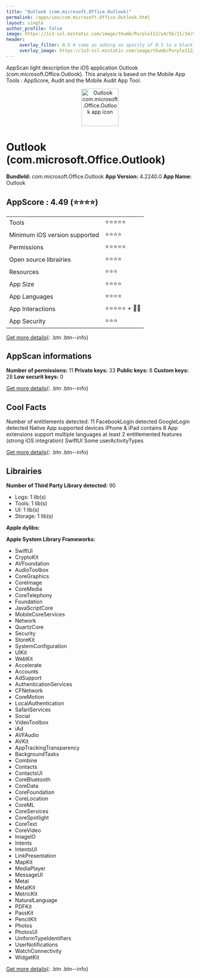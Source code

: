 ```yaml
---
title: "Outlook (com.microsoft.Office.Outlook)"
permalink: /apps/ios/com.microsoft.Office.Outlook.html
layout: single
author_profile: false
image: https://is3-ssl.mzstatic.com/image/thumb/Purple112/v4/5b/21/34/5b2134ed-ccdb-5c39-589f-2effc74ee6d9/AppIcon-outlook.prod-0-1x_U007emarketing-0-7-0-85-220.png/512x512bb.jpg
header: 
     overlay_filter: 0.5 # same as adding an opacity of 0.5 to a black background
     overlay_image: https://is3-ssl.mzstatic.com/image/thumb/Purple112/v4/5b/21/34/5b2134ed-ccdb-5c39-589f-2effc74ee6d9/AppIcon-outlook.prod-0-1x_U007emarketing-0-7-0-85-220.png/512x512bb.jpg
---
```

AppScan light description the iOS application Outlook (com.microsoft.Office.Outlook). This analysis is based on the Mobile App Tools : AppScore, Audit and the Mobile Audit App Tool.

  
  
<div style="text-align: center;"><img src="https://is3-ssl.mzstatic.com/image/thumb/Purple112/v4/5b/21/34/5b2134ed-ccdb-5c39-589f-2effc74ee6d9/AppIcon-outlook.prod-0-1x_U007emarketing-0-7-0-85-220.png/512x512bb.jpg" width="100" height="100" alt="Outlook com.microsoft.Office.Outlook app icon"></div>  
  
# Outlook (com.microsoft.Office.Outlook)

**BundleId:** com.microsoft.Office.Outlook
**App Version:** 4.2240.0
**App Name:** Outlook


## AppScore : 4.49 (⭐️⭐️⭐️⭐️) 

<table>
<tr><td> Tools </td><td> ⭐️⭐️⭐️⭐️⭐️ </td></tr>
<tr><td> Minimum iOS version supported </td><td> ⭐️⭐️⭐️⭐️ </td></tr>
<tr><td> Permissions </td><td> ⭐️⭐️⭐️⭐️⭐️ </td></tr>
<tr><td> Open source librairies </td><td> ⭐️⭐️⭐️⭐️ </td></tr>
<tr><td> Resources </td><td> ⭐️⭐️⭐️ </td></tr>
<tr><td> App Size </td><td> ⭐️⭐️⭐️⭐️ </td></tr>
<tr><td> App Languages </td><td> ⭐️⭐️⭐️⭐️ </td></tr>
<tr><td> App Interactions </td><td> ⭐️⭐️⭐️⭐️⭐️ + 🌟🌟 </td></tr>
<tr><td> App Security </td><td> ⭐️⭐️⭐️ </td></tr>
</table>

[Get more details](/pricing.html){: .btn .btn--info}  
  
## AppScan informations 

**Number of permissions:** 11
**Private keys:** 33
**Public keys:** 8
**Custom keys:** 28
**Low securit keys:** 0
  
[Get more details](/pricing.html){: .btn .btn--info}

## Cool Facts

Number of entitlements detected: 11
FacebookLogin detected
GoogleLogin detected
Native App
supported devices iPhone & iPad
contains 8 App extensions
support multiple languages
at least 2 entitlemented features (strong iOS integration)
SwiftUI
Some userActivityTypes
  
[Get more details](/pricing.html){: .btn .btn--info}

## Librairies 
**Number of Third Party Library detected:** 90
- Logs: 1 lib(s)
- Tools: 1 lib(s)
- UI: 1 lib(s)
- Storage: 1 lib(s)

**Apple dylibs:**


**Apple System Library Frameworks:**
- SwiftUI
- CryptoKit
- AVFoundation
- AudioToolbox
- CoreGraphics
- CoreImage
- CoreMedia
- CoreTelephony
- Foundation
- JavaScriptCore
- MobileCoreServices
- Network
- QuartzCore
- Security
- StoreKit
- SystemConfiguration
- UIKit
- WebKit
- Accelerate
- Accounts
- AdSupport
- AuthenticationServices
- CFNetwork
- CoreMotion
- LocalAuthentication
- SafariServices
- Social
- VideoToolbox
- iAd
- AVFAudio
- AVKit
- AppTrackingTransparency
- BackgroundTasks
- Combine
- Contacts
- ContactsUI
- CoreBluetooth
- CoreData
- CoreFoundation
- CoreLocation
- CoreML
- CoreServices
- CoreSpotlight
- CoreText
- CoreVideo
- ImageIO
- Intents
- IntentsUI
- LinkPresentation
- MapKit
- MediaPlayer
- MessageUI
- Metal
- MetalKit
- MetricKit
- NaturalLanguage
- PDFKit
- PassKit
- PencilKit
- Photos
- PhotosUI
- UniformTypeIdentifiers
- UserNotifications
- WatchConnectivity
- WidgetKit


  
[Get more details](/pricing.html){: .btn .btn--info}

